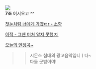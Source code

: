 #  

![](https://cdnweb01.wikitree.co.kr/webdata/editor/202010/06/img_20201006155939_e3f93181.webp)   
__7조__ 어서오고 ^^  

[첫눈처럼 너에게 가겠ㄸr - 소향](https://youtu.be/XQmnDmsCovI)       


[이적 - 그떈 미처 알지 못했ㅈi](https://youtu.be/WRwCQvpD_B4)    

[오늘의 엔딩곡~](https://youtu.be/NmeaLvaU77Q)
>> 시몬스 침대의 광고음악입니ㅣ다~  
다들 굿밤이여!  

  
